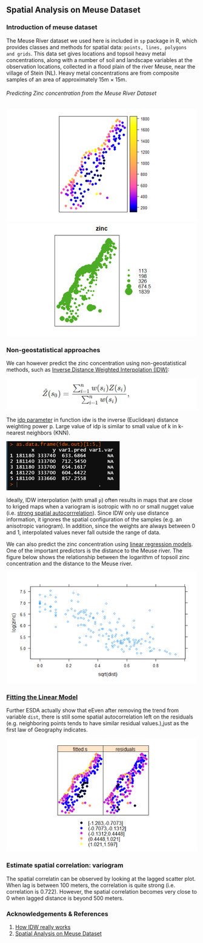 ## Spatial Analysis on Meuse Dataset

### Introduction of meuse dataset
The Meuse River dataset we used here is included in `sp` package in R, which provides classes and methods for spatial data: `points, lines, polygons and grids`. This data set gives locations and topsoil heavy metal concentrations, along with a number of soil and landscape variables at the observation locations, collected in a flood plain of the river Meuse, near the village of Stein (NL). Heavy metal concentrations are from composite samples of an area of approximately 15m × 15m.
<!-- Intro -->
###### Predicting Zinc concentration from the Meuse River Dataset
<img src = https://github.com/OkomoJacob/0x520x/blob/main/2.mySDM/meuseDataset%20Analysis/plots/spplot_zinc_conc.png><img src = https://github.com/OkomoJacob/0x520x/blob/main/2.mySDM/meuseDataset%20Analysis/plots/bubble_zinc.png>

### Non-geostatistical approaches
We can however predict the zinc concentration using non-geostatistical methods, such as [Inverse Distance Weighted Interpolation (IDW)](https://pro.arcgis.com/en/pro-app/latest/help/analysis/geostatistical-analyst/how-inverse-distance-weighted-interpolation-works.htm):
<!-- The IDWW formular -->
<img src= https://github.com/OkomoJacob/0x520x/blob/main/2.mySDM/meuseDataset%20Analysis/images/IDW%20interpolation.PNG>

The [idp parameter]() in function idw is the inverse (Euclidean) distance weighting power p. Large value of idp is similar to small value of k in k-nearest neighbors (KNN).

<!-- The terminal output -->
<img src = https://github.com/OkomoJacob/0x520x/blob/main/2.mySDM/meuseDataset%20Analysis/images/asDataFrame.PNG>

Ideally, IDW interpolation (with small `p`) often results in maps that are close to kriged maps when a variogram is isotropic with no or small nugget value (i.e. [strong spatial autocorrrelation]()). Since IDW only use distance information, it ignores the spatial configuration of the samples (e.g. an anisotropic variogram). In addition, since the weights are always between 0 and 1, interpolated values never fall outside the range of data.

We can also predict the zinc concentration using [linear regression models](). One of the important predictors is the distance to the Meuse river. The figure below shows the relationship between the logarithm of topsoil zinc concentration and the distance to the Meuse river.

<!-- Img logZinc_vs_IDW -->
<img src = https://github.com/OkomoJacob/0x520x/blob/main/2.mySDM/meuseDataset%20Analysis/plots/logZinc_vs_IDW.png>

### [Fitting the Linear Model]()

Further ESDA actually show that eEven after removing the trend from variable `dist`, there is still some spatial autocorrelation left on the residuals (e.g. neighboring points tends to have similar residual values.),just as the first law of Geography indicates.

<!-- Img -->
<img src = https://github.com/OkomoJacob/0x520x/blob/main/2.mySDM/meuseDataset%20Analysis/plots/fittedS_vs_Residual_plots.png>

### Estimate spatial correlation: variogram
The spatial correlatin can be observed by looking at the lagged scatter plot.
When lag is between 100 meters, the correlation is quite strong (i.e. correlation is 0.722). However, the spatial correlation becomes very close to 0 when lagged distance is beyond 500 meters.


### Acknowledgements & References
1. [How IDW really works](https://pro.arcgis.com/en/pro-app/latest/help/analysis/geostatistical-analyst/how-inverse-distance-weighted-interpolation-works.htm) <br>
1. [Spatial Analysis on Meuse Dataset](http://statweb.lsu.edu/faculty/li/IIT/spatial.html) <br>
